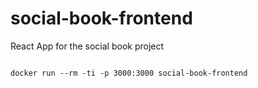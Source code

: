 # social-book-frontend
React App for the social book project




``` docker build . -f $PWD/devops/ci/Dockerfile -t renatocunha/social-book-frontend
```


``` docker run --rm -ti -p 3000:3000 social-book-frontend ``` 